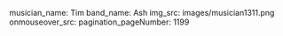 musician_name: Tim
band_name: Ash
img_src: images/musician1311.png
onmouseover_src: 
pagination_pageNumber: 1199